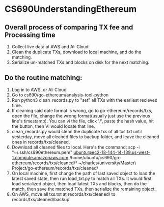 # CS690UnderstandingEthereum

## Overall process of comparing TX fee and Processing time
1. Collect live data at AWS and Ali Cloud. 
2. Clean the duplicate TXs, download to local machine, and do the matching. 
3. Serialize un-matched TXs and blocks on disk for the next matching. 

## Do the routine matching:

1. Log in to AWS, or Ali Cloud
2. Go to cs690/go-ethereum/analysis-tool-python
3. Run python3 clean_records.py to "set" all TXs with the earliest recieved time. 
4. If cleaning said date format is wrong, go to go-ethereum/records/txs, open the file, change the wrong format(usually just use the previous line's timestamp). You can vi the file, click '/', paste the hash value, hit the button, then VI would locate that line. 
5. clean_records.py would clean the duplicate txs of all txs.txt until yesterday, move all cleaned files to backup folder, and leave the cleaned ones in records/txs/cleaned.
6. Download all cleaned files to local. Here's the command: 
scp -i "~/.ssh/cs690ethereum.pem" ubuntu@ec2-18-144-14-139.us-west-1.compute.amazonaws.com:/home/ubuntu/cs690/go-ethereum/records/txs/cleaned/* ~/charles/university/Master\ Project/go-ethereum/records/txs/cleaned/
7. On local machine, first change the path of last saved object to load the latest saved state, then run load_txt.py to match all TXs. It would first load serialized object, then load latest TXs and blocks, then do the match, then save the matched TXs, then serialize the remaining object. 
8. On AWS, move all txs.txt at records/txs/cleaned/ to records/txs/cleaned/backup.

